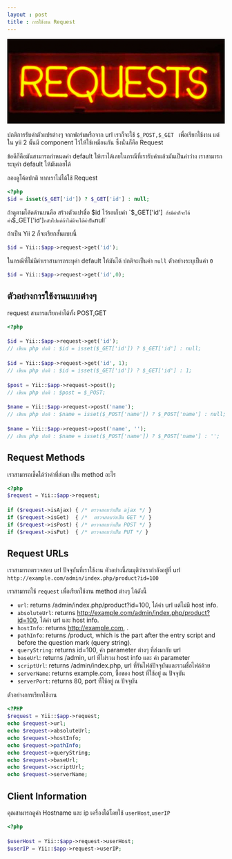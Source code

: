 ```yaml
---
layout : post
title : การใช้งาน Request
---
```


![](/img/thumbnail/request.jpg)

ปกติการรับค่าตัวแปรต่างๆ จากฟอร์มหรือจาก url เราก็จะใช้ `$_POST,$_GET ` เพื่อเรียกใช้งาน แต่ใน yii 2 นั้นมี component ไว้ให้ใช้เหมือนกัน ซึ่งนั่นก็คือ Request

ข้อดีก็คือมันสามารถกำหนดค่า default ให้เราได้เลยในกรณีที่เรารับค่าแล้วมันเป็นค่าว่าง เราสามารถระบุค่า default ให้มันเลยได้

ลองดูโค้ดปกติ หากเราไม่ได้ใช้ Request

```php
<?php
$id = isset($_GET['id']) ? $_GET['id'] : null;
```
ถ้าดูตามโค้ดด้านบนคือ สร้างตัวแปรชื่อ $id ไว้รอเก็บค่า `$_GET['id']`
 ถ้ามีค่าก็จะได้ค่า`$_GET['id']` กลับไปแต่ถ้าไม่มีจะได้ค่าป็น `null`

 ถ้าเป็น Yii 2 ก็จะเรียกสั้นแบบนี้

 ```php
 $id = Yii::$app->request->get('id');
 ```
 ในกรณีที่ไม่มีค่าเราสามารถระบุค่า default ให้มันได้ ปกติจะเป็นค่า `null` ตัวอย่างระบุเป็นค่า `0`

 ```php
 $id = Yii::$app->request->get('id',0);
 ```

## ตัวอย่างการใช้งานแบบต่างๆ

 request สามารถเรียกค่าได้ทั้ง POST,GET

 ```php
 <?php

 $id = Yii::$app->request->get('id');
// เขียน php ปกติ : $id = isset($_GET['id']) ? $_GET['id'] : null;

$id = Yii::$app->request->get('id', 1);
// เขียน php ปกติ : $id = isset($_GET['id']) ? $_GET['id'] : 1;

$post = Yii::$app->request->post();
// เขียน php ปกติ : $post = $_POST;

$name = Yii::$app->request->post('name');
// เขียน php ปกติ : $name = isset($_POST['name']) ? $_POST['name'] : null;

$name = Yii::$app->request->post('name', '');
// เขียน php ปกติ : $name = isset($_POST['name']) ? $_POST['name'] : '';
 ```

## Request Methods

เราสามารถเช็คได้ว่าค่าที่ส่งมา เป็น method อะไร

```php
<?php
$request = Yii::$app->request;

if ($request->isAjax) { /* ตรวจสอบว่าเป็น ajax */ }
if ($request->isGet)  { /*  ตรวจสอบว่าเป็น GET */ }
if ($request->isPost) { /* ตรวจสอบว่าเป็น POST */ }
if ($request->isPut)  { /* ตรวจสอบว่าเป็น PUT */ }
```

## Request URLs

เราสามารถตรวจสอบ url ปัจจุบันที่เราใช้งาน ตัวอย่างนี้สมมุติว่าเรากำลังอยู่ที่ url ` http://example.com/admin/index.php/product?id=100`

เราสามารถใช้ `request` เพื่อเรียกใช้งาน method ต่างๆ ได้ดังนี้

- `url`: returns /admin/index.php/product?id=100, ได้ค่า url แต่ไม่มี host info.
- `absoluteUrl`: returns http://example.com/admin/index.php/product?id=100, ได้ค่า url และ host info.
- `hostInfo`: returns http://example.com, .
- `pathInfo`: returns /product, which is the part after the entry script and before the question mark (query string).
- `queryString`: returns id=100, ค่า parameter ต่างๆ ที่ส่งมากับ url
- `baseUrl`: returns /admin, url ที่ไม่รวม host info และ ค่า parameter
- `scriptUrl`: returns /admin/index.php, url ที่รันไฟล์ปัจจุบันและรวมชื่อไฟล์ด้วย
- `serverName`: returns example.com, ชื้อของ host ที่ใช้อยู่ ณ ปัจจุบัน
- `serverPort`: returns 80, port ที่ใช้อยู่ ณ ปัจจุบัน

ตัวอย่างการเรียกใช้งาน

```php
<?PHP
$request = Yii::$app->request;
echo $request->url;
echo $request->absoluteUrl;
echo $request->hostInfo;
echo $request->pathInfo;
echo $request->queryString;
echo $request->baseUrl;
echo $request->scriptUrl;
echo $request->serverName;
```


## Client Information

คุณสามารถดูค่า Hostname และ ip เครื่องได้โดยใช้ `userHost`,`userIP`

```php
<?php

$userHost = Yii::$app->request->userHost;
$userIP = Yii::$app->request->userIP;
```
